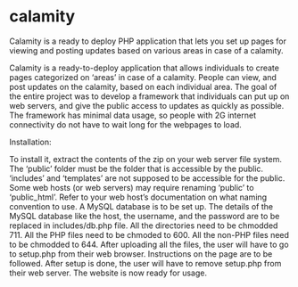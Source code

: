 # calamity
Calamity is a ready to deploy PHP application that lets you set up pages for viewing and posting updates based on various areas in case of a calamity.

Calamity is a ready-to-deploy application that allows individuals to create pages categorized on ‘areas’ in case of a calamity. People can view, and post updates on the calamity, based on each individual area. The goal of the entire project was to develop a framework that individuals can put up on web servers, and give the public access to updates as quickly as possible. The framework has minimal data usage, so people with 2G internet connectivity do not have to wait long for the webpages to load.

Installation:

To install it, extract the contents of the zip on your web server file system. The ‘public’ folder must be the folder that is accessible by the public. ‘includes’ and ‘templates’ are not supposed to be accessible for the public. Some web hosts (or web servers) may require renaming ‘public’ to ‘public_html’. Refer to your web host’s documentation on what naming convention to use. A MySQL database is to be set up. The details of the MySQL database like the host, the username, and the password are to be replaced in includes/db.php file. All the directories need to be chmodded 711. All the PHP files need to be chmoded to 600. All the non-PHP files need to be chmodded to 644. After uploading all the files, the user will have to go to setup.php from their web browser. Instructions on the page are to be followed. After setup is done, the user will have to remove setup.php from their web server. The website is now ready for usage.
